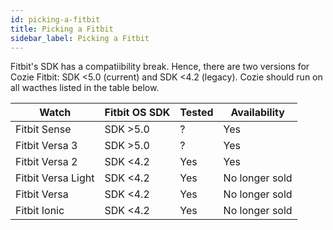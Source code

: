 ```yaml
---
id: picking-a-fitbit
title: Picking a Fitbit
sidebar_label: Picking a Fitbit
---
```


Fitbit's SDK has a compatiibility break. Hence, there are two versions for Cozie Fitbit: SDK <5.0 (current) and SDK <4.2 (legacy). Cozie should run on all wacthes listed in the table below.

| Watch             | Fitbit OS SDK | Tested | Availability   |
|-------------------|---------------|--------|----------------|
|Fitbit Sense       | SDK >5.0      | ?      | Yes            |
|Fitbit Versa 3     | SDK >5.0      | ?      | Yes            |
|Fitbit Versa 2     | SDK <4.2      | Yes    | Yes            |
|Fitbit Versa Light | SDK <4.2      | Yes    | No longer sold |
|Fitbit Versa       | SDK <4.2      | Yes    | No longer sold |
|Fitbit Ionic       | SDK <4.2      | Yes    | No longer sold |
